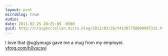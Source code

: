 ```yaml
---
layout: post
microblog: true
audio: 
date: 2011-02-25 20:25:09 -0500
guid: http://craigmcclellan.micro.blog/2011/02/26/t41307750809997312.html
---
```

I love that @uglymugs gave me a mug from my employer.  [yfrog.com/h0vscsvj](http://yfrog.com/h0vscsvj)
